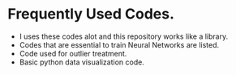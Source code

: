 # Frequently Used Codes.
- I uses these codes alot and this repository works like a library.
- Codes that are essential to train Neural Networks are listed.
- Code used for outlier treatment.
- Basic python data visualization code.
